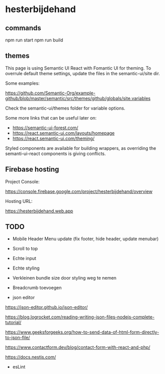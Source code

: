 # hesterbijdehand

## commands

npm run start
npm run build

## themes

This page is using Semantic UI React with Fomantic UI for theming.
To overrule default theme settings, update the files in the semantic-ui/site dir.

Some examples:

https://github.com/Semantic-Org/example-github/blob/master/semantic/src/themes/github/globals/site.variables

Check the semantic-ui/themes folder for variable options.

Some more links that can be useful later on:

- https://semantic-ui-forest.com/
- https://react.semantic-ui.com/layouts/homepage
- https://react.semantic-ui.com/theming/

Styled components are available for building wrappers, as overriding the semanti-ui-react components is giving conflicts.

## Firebase hosting

Project Console:

https://console.firebase.google.com/project/hesterbijdehand/overview

Hosting URL:

https://hesterbijdehand.web.app

## TODO

- Mobile Header Menu update (fix footer, hide header, update menubar)

- Scroll to top

- Echte input
- Echte styling

- Verkleinen bundle size door styling weg te nemen

- Breadcrumb toevoegen

- json editor

https://json-editor.github.io/json-editor/

https://blog.logrocket.com/reading-writing-json-files-nodejs-complete-tutorial/

https://www.geeksforgeeks.org/how-to-send-data-of-html-form-directly-to-json-file/

https://www.contactform.dev/blog/contact-form-with-react-and-php/

https://docs.nestjs.com/

- esLint
